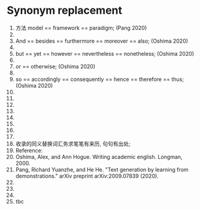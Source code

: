 # Synonym replacement
1. 方法 model == framework == paradigm; (Pang 2020)
2. 
3. And == besides == furthermore == moreover == also; (Oshima 2020)
4. 
5. but == yet == however == nevertheless == nonetheless; (Oshima 2020)
6. 
7. or == otherwise; (Oshima 2020)
8. 
9. so == accordingly == consequently == hence == therefore == thus; (Oshima 2020)
10. 
11. 
12. 
13. 
14. 
15. 
16. 
17. 
18. 收录的同义替换词汇务求笔笔有来历, 句句有出处; 
19. Reference: 
20. Oshima, Alex, and Ann Hogue. Writing academic english. Longman, 2000.
21. Pang, Richard Yuanzhe, and He He. "Text generation by learning from demonstrations." arXiv preprint arXiv:2009.07839 (2020).
22. 
23. 
24. 
25. tbc





